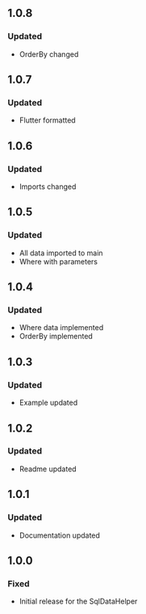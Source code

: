 ## 1.0.8
### Updated
- OrderBy changed

## 1.0.7
### Updated
- Flutter formatted

## 1.0.6
### Updated
- Imports changed

## 1.0.5
### Updated
- All data imported to main
- Where with parameters

## 1.0.4
### Updated
- Where data implemented
- OrderBy implemented

## 1.0.3
### Updated
- Example updated

## 1.0.2
### Updated
- Readme updated

## 1.0.1
### Updated
- Documentation updated

## 1.0.0
### Fixed
- Initial release for the SqlDataHelper